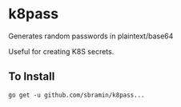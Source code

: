 # k8pass
Generates random passwords in plaintext/base64

Useful for creating K8S secrets.

## To Install
`go get -u github.com/sbramin/k8pass...`
